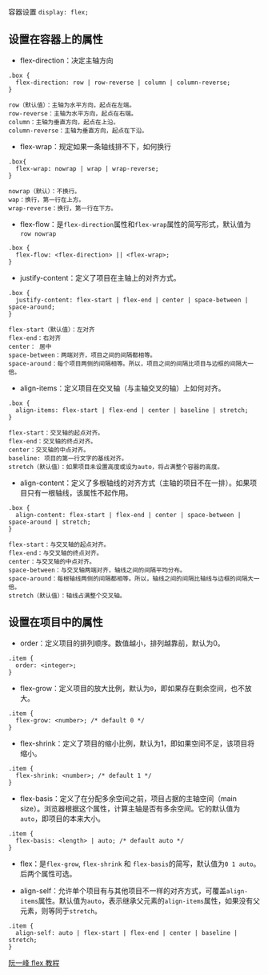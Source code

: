 容器设置 `display: flex;`

## 设置在容器上的属性

- flex-direction：决定主轴方向

```
.box {
  flex-direction: row | row-reverse | column | column-reverse;
}

row（默认值）：主轴为水平方向，起点在左端。
row-reverse：主轴为水平方向，起点在右端。
column：主轴为垂直方向，起点在上沿。
column-reverse：主轴为垂直方向，起点在下沿。
```

- flex-wrap：规定如果一条轴线排不下，如何换行

```
.box{
  flex-wrap: nowrap | wrap | wrap-reverse;
}

nowrap（默认）：不换行。
wap：换行，第一行在上方。
wrap-reverse：换行，第一行在下方。
```

- flex-flow：是`flex-direction`属性和`flex-wrap`属性的简写形式，默认值为`row nowrap`

```
.box {
  flex-flow: <flex-direction> || <flex-wrap>;
}
```

- justify-content：定义了项目在主轴上的对齐方式。

````
.box {
  justify-content: flex-start | flex-end | center | space-between | space-around;
}

flex-start（默认值）：左对齐
flex-end：右对齐
center： 居中
space-between：两端对齐，项目之间的间隔都相等。
space-around：每个项目两侧的间隔相等。所以，项目之间的间隔比项目与边框的间隔大一倍。
````

- align-items：定义项目在交叉轴（与主轴交叉的轴）上如何对齐。

```
.box {
  align-items: flex-start | flex-end | center | baseline | stretch;
}

flex-start：交叉轴的起点对齐。
flex-end：交叉轴的终点对齐。
center：交叉轴的中点对齐。
baseline: 项目的第一行文字的基线对齐。
stretch（默认值）：如果项目未设置高度或设为auto，将占满整个容器的高度。
```

- align-content：定义了多根轴线的对齐方式（主轴的项目不在一排）。如果项目只有一根轴线，该属性不起作用。

```
.box {
  align-content: flex-start | flex-end | center | space-between | space-around | stretch;
}

flex-start：与交叉轴的起点对齐。
flex-end：与交叉轴的终点对齐。
center：与交叉轴的中点对齐。
space-between：与交叉轴两端对齐，轴线之间的间隔平均分布。
space-around：每根轴线两侧的间隔都相等。所以，轴线之间的间隔比轴线与边框的间隔大一倍。
stretch（默认值）：轴线占满整个交叉轴。
```

## 设置在项目中的属性

- order：定义项目的排列顺序。数值越小，排列越靠前，默认为0。

```
.item {
  order: <integer>;
}
```

- flex-grow：定义项目的放大比例，默认为`0`，即如果存在剩余空间，也不放大。

```
.item {
  flex-grow: <number>; /* default 0 */
}
```

- flex-shrink：定义了项目的缩小比例，默认为1，即如果空间不足，该项目将缩小。

```
.item {
  flex-shrink: <number>; /* default 1 */
}
```

- flex-basis：定义了在分配多余空间之前，项目占据的主轴空间（main size）。浏览器根据这个属性，计算主轴是否有多余空间。它的默认值为`auto`，即项目的本来大小。

```
.item {
  flex-basis: <length> | auto; /* default auto */
}
```

- flex：是`flex-grow`, `flex-shrink` 和 `flex-basis`的简写，默认值为`0 1 auto`。后两个属性可选。

- align-self：允许单个项目有与其他项目不一样的对齐方式，可覆盖`align-items`属性。默认值为`auto`，表示继承父元素的`align-items`属性，如果没有父元素，则等同于`stretch`。

```
.item {
  align-self: auto | flex-start | flex-end | center | baseline | stretch;
}
```

[阮一峰 flex 教程](http://www.ruanyifeng.com/blog/2015/07/flex-grammar.html)